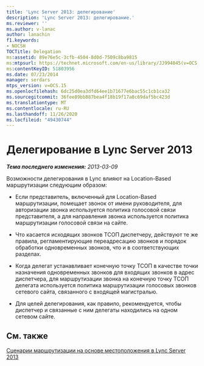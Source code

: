 ```yaml
---
title: 'Lync Server 2013: делегирование'
description: 'Lync Server 2013: делегирование.'
ms.reviewer: ''
ms.author: v-lanac
author: lanachin
f1.keywords:
- NOCSH
TOCTitle: Delegation
ms:assetid: 89e76e5c-3cfb-4504-8d0d-7509c8ba9815
ms:mtpsurl: https://technet.microsoft.com/en-us/library/JJ994045(v=OCS.15)
ms:contentKeyID: 51803956
ms.date: 07/23/2014
manager: serdars
mtps_version: v=OCS.15
ms.openlocfilehash: 6dc25d0ea3dfd64ee1b71677e6bac55c1cb1ca32
ms.sourcegitcommit: 36fee89bb887bea4f18b19f17a8c69daf5bc423d
ms.translationtype: MT
ms.contentlocale: ru-RU
ms.lasthandoff: 11/26/2020
ms.locfileid: "49430744"
---
```

# <a name="delegation-in-lync-server-2013"></a>Делегирование в Lync Server 2013

<div data-xmlns="http://www.w3.org/1999/xhtml">

<div class="topic" data-xmlns="http://www.w3.org/1999/xhtml" data-msxsl="urn:schemas-microsoft-com:xslt" data-cs="https://msdn.microsoft.com/">

<div data-asp="https://msdn2.microsoft.com/asp">



</div>

<div id="mainSection">

<div id="mainBody">

<span> </span>

_**Тема последнего изменения:** 2013-03-09_

Возможности делегирования в Lync влияют на Location-Based маршрутизации следующим образом:

  - Если представитель, включенный для Location-Based маршрутизации, помещает звонок от имени руководителя, для авторизации звонка используется политика голосовой связи представителя, а для направления звонка используется политика маршрутизации голосовой связи на сайте.

  - Что касается исходящих звонков ТСОП диспетчеру, действуют те же правила, регламентирующие переадресацию звонков и порядок обработки одновременных звонков, что и в соответствующих разделах.

  - Когда делегат устанавливает конечную точку ТСОП в качестве точки назначения одновременных звонков для входящих звонков в адрес диспетчера, для маршрутизации звонка на конечную точку ТСОП делегата используется политика маршрутизации голосовых звонков сетевого сайта, связанного с входящей магистралью.

  - Для целей делегирования, как правило, рекомендуется, чтобы диспетчер и связанные с ним делегаты находились на одном сетевом сайте.

<div>

## <a name="see-also"></a>См. также


[Сценарии маршрутизации на основе местоположения в Lync Server 2013](lync-server-2013-scenarios-for-location-based-routing.md)  
  

</div>

</div>

<span> </span>

</div>

</div>

</div>


